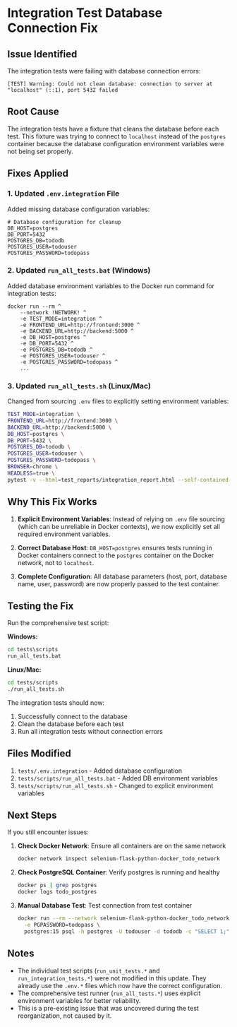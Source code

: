 # Integration Test Database Connection Fix

## Issue Identified

The integration tests were failing with database connection errors:
```
[TEST] Warning: Could not clean database: connection to server at "localhost" (::1), port 5432 failed
```

## Root Cause

The integration tests have a fixture that cleans the database before each test. This fixture was trying to connect to `localhost` instead of the `postgres` container because the database configuration environment variables were not being set properly.

## Fixes Applied

### 1. Updated `.env.integration` File

Added missing database configuration variables:

```env
# Database configuration for cleanup
DB_HOST=postgres
DB_PORT=5432
POSTGRES_DB=tododb
POSTGRES_USER=todouser
POSTGRES_PASSWORD=todopass
```

### 2. Updated `run_all_tests.bat` (Windows)

Added database environment variables to the Docker run command for integration tests:

```batch
docker run --rm ^
    --network !NETWORK! ^
    -e TEST_MODE=integration ^
    -e FRONTEND_URL=http://frontend:3000 ^
    -e BACKEND_URL=http://backend:5000 ^
    -e DB_HOST=postgres ^
    -e DB_PORT=5432 ^
    -e POSTGRES_DB=tododb ^
    -e POSTGRES_USER=todouser ^
    -e POSTGRES_PASSWORD=todopass ^
    ...
```

### 3. Updated `run_all_tests.sh` (Linux/Mac)

Changed from sourcing `.env` files to explicitly setting environment variables:

```bash
TEST_MODE=integration \
FRONTEND_URL=http://frontend:3000 \
BACKEND_URL=http://backend:5000 \
DB_HOST=postgres \
DB_PORT=5432 \
POSTGRES_DB=tododb \
POSTGRES_USER=todouser \
POSTGRES_PASSWORD=todopass \
BROWSER=chrome \
HEADLESS=true \
pytest -v --html=test_reports/integration_report.html --self-contained-html
```

## Why This Fix Works

1. **Explicit Environment Variables**: Instead of relying on `.env` file sourcing (which can be unreliable in Docker contexts), we now explicitly set all required environment variables.

2. **Correct Database Host**: `DB_HOST=postgres` ensures tests running in Docker containers connect to the `postgres` container on the Docker network, not to `localhost`.

3. **Complete Configuration**: All database parameters (host, port, database name, user, password) are now properly passed to the test container.

## Testing the Fix

Run the comprehensive test script:

**Windows:**
```cmd
cd tests\scripts
run_all_tests.bat
```

**Linux/Mac:**
```bash
cd tests/scripts
./run_all_tests.sh
```

The integration tests should now:
1. Successfully connect to the database
2. Clean the database before each test
3. Run all integration tests without connection errors

## Files Modified

1. `tests/.env.integration` - Added database configuration
2. `tests/scripts/run_all_tests.bat` - Added DB environment variables
3. `tests/scripts/run_all_tests.sh` - Changed to explicit environment variables

## Next Steps

If you still encounter issues:

1. **Check Docker Network**: Ensure all containers are on the same network
   ```bash
   docker network inspect selenium-flask-python-docker_todo_network
   ```

2. **Check PostgreSQL Container**: Verify postgres is running and healthy
   ```bash
   docker ps | grep postgres
   docker logs todo_postgres
   ```

3. **Manual Database Test**: Test connection from test container
   ```bash
   docker run --rm --network selenium-flask-python-docker_todo_network \
     -e PGPASSWORD=todopass \
     postgres:15 psql -h postgres -U todouser -d tododb -c "SELECT 1;"
   ```

## Notes

- The individual test scripts (`run_unit_tests.*` and `run_integration_tests.*`) were not modified in this update. They already use the `.env.*` files which now have the correct configuration.
- The comprehensive test runner (`run_all_tests.*`) uses explicit environment variables for better reliability.
- This is a pre-existing issue that was uncovered during the test reorganization, not caused by it.

